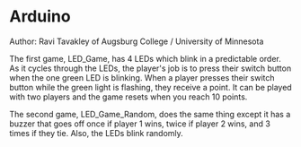 # Arduino
Author: Ravi Tavakley of Augsburg College / University of Minnesota

The first game, LED_Game, has 4 LEDs which blink in a predictable order. As it cycles through the LEDs, the player's job is to press their switch button when the one green LED is blinking. When a player presses their switch button while the green light is flashing, they receive a point. It can be played with two players and the game resets when you reach 10 points. 

The second game, LED_Game_Random, does the same thing except it has a buzzer that goes off once if player 1 wins, twice if player 2 wins, and 3 times if they tie. Also, the LEDs blink randomly.
